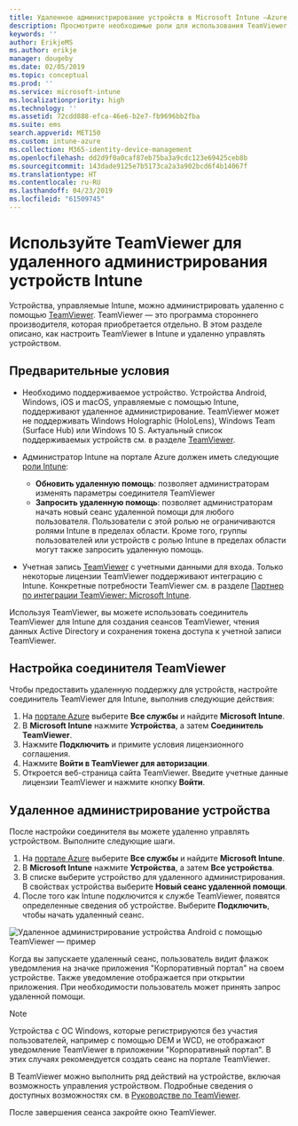 ```yaml
---
title: Удаленное администрирование устройств в Microsoft Intune —Azure | Документы Майкрософт
description: Просмотрите необходимые роли для использования TeamViewer, рекомендации по установке соединителя TeamViewer и пошаговые инструкции для удаленного администрирования устройств с помощью Microsoft Intune на портале Azure
keywords: ''
author: ErikjeMS
ms.author: erikje
manager: dougeby
ms.date: 02/05/2019
ms.topic: conceptual
ms.prod: ''
ms.service: microsoft-intune
ms.localizationpriority: high
ms.technology: ''
ms.assetid: 72cdd888-efca-46e6-b2e7-fb9696bb2fba
ms.suite: ems
search.appverid: MET150
ms.custom: intune-azure
ms.collection: M365-identity-device-management
ms.openlocfilehash: dd2d9f0a0caf87eb75ba3a9cdc123e69425ceb8b
ms.sourcegitcommit: 143dade9125e7b5173ca2a3a902bcd6f4b14067f
ms.translationtype: HT
ms.contentlocale: ru-RU
ms.lasthandoff: 04/23/2019
ms.locfileid: "61509745"
---
```

# <a name="use-teamviewer-to-remotely-administer-intune-devices"></a>Используйте TeamViewer для удаленного администрирования устройств Intune

Устройства, управляемые Intune, можно администрировать удаленно с помощью [TeamViewer](https://www.teamviewer.com). TeamViewer — это программа стороннего производителя, которая приобретается отдельно. В этом разделе описано, как настроить TeamViewer в Intune и удаленно управлять устройством. 

## <a name="prerequisites"></a>Предварительные условия

- Необходимо поддерживаемое устройство. Устройства Android, Windows, iOS и macOS, управляемые с помощью Intune, поддерживают удаленное администрирование. TeamViewer может не поддерживать Windows Holographic (HoloLens), Windows Team (Surface Hub) или Windows 10 S. Актуальный список поддерживаемых устройств см. в разделе [TeamViewer](https://www.teamviewer.com).

- Администратор Intune на портале Azure должен иметь следующие [роли Intune](role-based-access-control.md):  

    - **Обновить удаленную помощь**: позволяет администраторам изменять параметры соединителя TeamViewer
    - **Запросить удаленную помощь**: позволяет администраторам начать новый сеанс удаленной помощи для любого пользователя. Пользователи с этой ролью не ограничиваются ролями Intune в пределах области. Кроме того, группы пользователей или устройств с ролью Intune в пределах области могут также запросить удаленную помощь. 

- Учетная запись [TeamViewer](https://www.teamviewer.com) с учетными данными для входа. Только некоторые лицензии TeamViewer поддерживают интеграцию с Intune. Конкретные потребности TeamViewer см. в разделе [Партнер по интеграции TeamViewer: Microsoft Intune](https://www.teamviewer.com/integrations/microsoft-intune/).

Используя TeamViewer, вы можете использовать соединитель TeamViewer для Intune для создания сеансов TeamViewer, чтения данных Active Directory и сохранения токена доступа к учетной записи TeamViewer.

## <a name="configure-the-teamviewer-connector"></a>Настройка соединителя TeamViewer

Чтобы предоставить удаленную поддержку для устройств, настройте соединитель TeamViewer для Intune, выполнив следующие действия:

1. На [портале Azure](https://portal.azure.com) выберите **Все службы** и найдите **Microsoft Intune**.
2. В **Microsoft Intune** нажмите **Устройства**, а затем **Соединитель TeamViewer**.
3. Нажмите **Подключить** и примите условия лицензионного соглашения.
4. Нажмите **Войти в TeamViewer для авторизации**.
5. Откроется веб-страница сайта TeamViewer. Введите учетные данные лицензии TeamViewer и нажмите кнопку **Войти**.

## <a name="remotely-administer-a-device"></a>Удаленное администрирование устройства

После настройки соединителя вы можете удаленно управлять устройством. Выполните следующие шаги. 

1. На [портале Azure](https://portal.azure.com) выберите **Все службы** и найдите **Microsoft Intune**.
2. В **Microsoft Intune** нажмите **Устройства**, а затем **Все устройства**.
3. В списке выберите устройство для удаленного администрирования. В свойствах устройства выберите **Новый сеанс удаленной помощи**.
4. После того как Intune подключится к службе TeamViewer, появятся определенные сведения об устройстве. Выберите **Подключить**, чтобы начать удаленный сеанс.

![Удаленное администрирование устройства Android с помощью TeamViewer — пример](./media/android-teamviewer.png)

Когда вы запускаете удаленный сеанс, пользователь видит флажок уведомления на значке приложения "Корпоративный портал" на своем устройстве. Также уведомление отображается при открытии приложения. При необходимости пользователь может принять запрос удаленной помощи.

> [!NOTE]
> Устройства с ОС Windows, которые регистрируются без участия пользователей, например с помощью DEM и WCD, не отображают уведомление TeamViewer в приложении "Корпоративный портал". В этих случаях рекомендуется создать сеанс на портале TeamViewer.

В TeamViewer можно выполнить ряд действий на устройстве, включая возможность управления устройством. Подробные сведения о доступных возможностях см. в [Руководстве по TeamViewer](https://www.teamviewer.com/support/documents/).

После завершения сеанса закройте окно TeamViewer.
